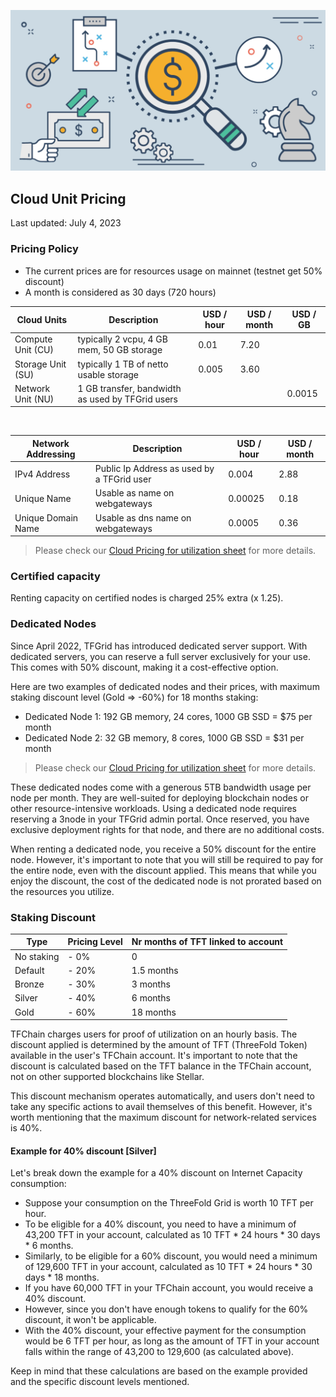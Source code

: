 
![](img/tfgrid_pricing.jpg)

## Cloud Unit Pricing

Last updated: July 4, 2023

### Pricing Policy

- The current prices are for resources usage on mainnet (testnet get 50% discount)
- A month is considered as 30 days (720 hours)

| Cloud Units       | Description                                      | USD / hour      | USD / month | USD / GB |
| ----------------- | ------------------------------------------------ | --------------- | ----------- | -------- |
| Compute Unit (CU) | typically 2 vcpu, 4 GB mem, 50 GB storage        | 0.01            | 7.20        |          |
| Storage Unit (SU) | typically 1 TB of netto usable storage           | 0.005           | 3.60        |          |
| Network Unit (NU) | 1 GB transfer, bandwidth as used by TFGrid users |                 |             | 0.0015   |

<br>

| Network Addressing | Description                                |  USD / hour | USD / month |
| ------------------ | ------------------------------------------ | ----------- | ----------- | 
| IPv4 Address       | Public Ip Address as used by a TFGrid user | 0.004	    | 2.88        |
| Unique Name        | Usable as name on webgateways              | 0.00025	    | 0.18        |
| Unique Domain Name | Usable as dns name on webgateways          | 0.0005	    | 0.36        |

> Please check our [Cloud Pricing for utilization sheet](https://docs.google.com/spreadsheets/d/1E6MpGs15h1_flyT5AtyKp1TixH1ILuGo5tzHdmjeYdQ/edit#gid=2014089775) for more details.

### Certified capacity

Renting capacity on certified nodes is charged 25% extra (x 1.25).
  
### Dedicated Nodes

Since April 2022, TFGrid has introduced dedicated server support. With dedicated servers, you can reserve a full server exclusively for your use. This comes with 50% discount, making it a cost-effective option.

Here are two examples of dedicated nodes and their prices, with maximum staking discount level (Gold => -60%) for 18 months staking:

- Dedicated Node 1: 192 GB memory, 24 cores, 1000 GB SSD = $75 per month
- Dedicated Node 2: 32 GB memory, 8 cores, 1000 GB SSD = $31 per month

> Please check our [Cloud Pricing for utilization sheet](https://docs.google.com/spreadsheets/d/1E6MpGs15h1_flyT5AtyKp1TixH1ILuGo5tzHdmjeYdQ/edit#gid=2014089775) for more details.

These dedicated nodes come with a generous 5TB bandwidth usage per node per month. They are well-suited for deploying blockchain nodes or other resource-intensive workloads. Using a dedicated node requires reserving a 3node in your TFGrid admin portal. Once reserved, you have exclusive deployment rights for that node, and there are no additional costs.

When renting a dedicated node, you receive a 50% discount for the entire node. However, it's important to note that you will still be required to pay for the entire node, even with the discount applied. This means that while you enjoy the discount, the cost of the dedicated node is not prorated based on the resources you utilize.

### Staking Discount

| Type       | Pricing Level | Nr months of TFT linked to account |
| ---------- | ------------- | ---------------------------------- |
| No staking | - 0%          | 0                                  |
| Default    | - 20%         | 1.5 months                         |
| Bronze     | - 30%         | 3 months                           |
| Silver     | - 40%         | 6 months                           |
| Gold       | - 60%         | 18 months                          |

TFChain charges users for proof of utilization on an hourly basis. The discount applied is determined by the amount of TFT (ThreeFold Token) available in the user's TFChain account. It's important to note that the discount is calculated based on the TFT balance in the TFChain account, not on other supported blockchains like Stellar.

This discount mechanism operates automatically, and users don't need to take any specific actions to avail themselves of this benefit. However, it's worth mentioning that the maximum discount for network-related services is 40%.

#### Example for 40% discount [Silver]

Let's break down the example for a 40% discount on Internet Capacity consumption:

- Suppose your consumption on the ThreeFold Grid is worth 10 TFT per hour.
- To be eligible for a 40% discount, you need to have a minimum of 43,200 TFT in your account, calculated as 10 TFT * 24 hours * 30 days * 6 months.
- Similarly, to be eligible for a 60% discount, you would need a minimum of 129,600 TFT in your account, calculated as 10 TFT * 24 hours * 30 days * 18 months.
- If you have 60,000 TFT in your TFChain account, you would receive a 40% discount.
- However, since you don't have enough tokens to qualify for the 60% discount, it won't be applicable.
- With the 40% discount, your effective payment for the consumption would be 6 TFT per hour, as long as the amount of TFT in your account falls within the range of 43,200 to 129,600 (as calculated above).

Keep in mind that these calculations are based on the example provided and the specific discount levels mentioned.
